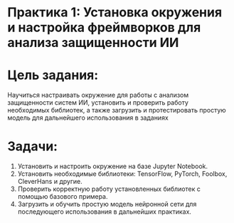 # Практика 1: Установка окружения и настройка фреймворков для анализа защищенности ИИ

# Цель задания:
Научиться настраивать окружение для работы с анализом защищенности систем ИИ, установить и проверить работу необходимых библиотек, а также загрузить и протестировать простую модель для дальнейшего использования в заданиях

# Задачи:
1. Установить и настроить окружение на базе Jupyter Notebook.
2. Установить необходимые библиотеки: TensorFlow, PyTorch, Foolbox, CleverHans и другие.
3. Проверить корректную работу установленных библиотек с помощью базового примера.
4. Загрузить и обучить простую модель нейронной сети для последующего использования в
дальнейших практиках.